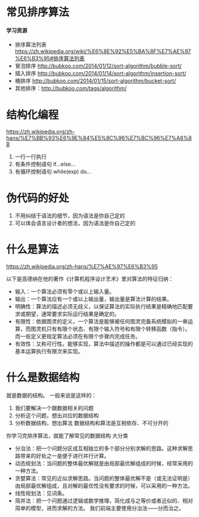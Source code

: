 # 常见排序算法
#### 学习资源

- 排序算法列表 https://zh.wikipedia.org/wiki/%E6%8E%92%E5%BA%8F%E7%AE%97%E6%B3%95#排序算法列表
- 冒泡排序 http://bubkoo.com/2014/01/12/sort-algorithm/bubble-sort/
- 插入排序 http://bubkoo.com/2014/01/14/sort-algorithm/insertion-sort/
- 桶排序 http://bubkoo.com/2014/01/15/sort-algorithm/bucket-sort/
- 其他排序：http://bubkoo.com/tags/algorithm/

# 结构化编程
https://zh.wikipedia.org/zh-hans/%E7%BB%93%E6%9E%84%E5%8C%96%E7%BC%96%E7%A8%8B
1. 一行一行执行
2. 有条件控制语句 if...else...
3. 有循环控制语句 while(exp) do...

# 伪代码的好处
1. 不用纠结于语法的细节，因为语法是你自己定的
2. 可以体会语言设计者的想法，因为语法是你自己定的

# 什么是算法
https://zh.wikipedia.org/zh-hans/%E7%AE%97%E6%B3%95

以下是高德纳在他的著作《计算机程序设计艺术》里对算法的特征归纳：
- 输入：一个算法必须有零个或以上输入量。
- 输出：一个算法应有一个或以上输出量，输出量是算法计算的结果。
- 明确性：算法的描述必须无歧义，以保证算法的实际执行结果是精确地匹配要求或期望，通常要求实际运行结果是确定的。
- 有限性：依据图灵的定义，一个算法是能够被任何图灵完备系统模拟的一串运算，而图灵机只有有限个状态、有限个输入符号和有限个转移函数（指令）。而一些定义更规定算法必须在有限个步骤内完成任务。
- 有效性：又称可行性。能够实现，算法中描述的操作都是可以通过已经实现的基本运算执行有限次来实现。

# 什么是数据结构
就是数据的结构。
一般来说是这样的：
1. 我们要解决一个跟数据相关的问题
2. 分析这个问题，想出对应的数据结构
3. 分析数据结构，想出算法
数据结构和算法是互相依存、不可分开的

你学习完排序算法，就能了解常见的数据结构
大分类
- 分治法：把一个问题分区成互相独立的多个部分分别求解的思路。这种求解思路带来的好处之一是便于进行并行计算。
- 动态规划法：当问题的整体最优解就是由局部最优解组成的时候，经常采用的一种方法。
- 贪婪算法：常见的近似求解思路。当问题的整体最优解不是（或无法证明是）由局部最优解组成，且对解的最优性没有要求的时候，可以采用的一种方法。
- 线性规划法：见词条。
- 简并法：把一个问题通过逻辑或数学推理，简化成与之等价或者近似的、相对简单的模型，进而求解的方法。
我们前端主要使用分治法——分而治之。



